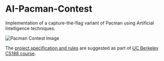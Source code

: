 # AI-Pacman-Contest

Implementation of a capture-the-flag variant of Pacman using Artificial Intelligence techniques.

![Pacman Contest Image](http://ai.berkeley.edu/~cs188/sp10/projects/contest/capture_the_flag2.png)

The [project specification and rules](http://ai.berkeley.edu/contest.html) are suggested as part of [UC Berkeley CS188 course](http://ai.berkeley.edu/home.html).
